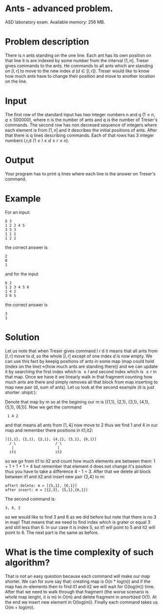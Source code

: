 # Ants - advanced problem.

ASD laboratory exam. Available memory: 256 MB.

# Problem description
There is n ants standing on the one line. Each ant has its own position on that line it is are indexed by some number from the interval $[1,n]$.
Treser gives commands to the ants. He commands to all ants which are standing on $[l,r]$ to move to the new index $d$ ($d \in [l,r]$). Treser would like to know
how much ants have to change their position and move to another location on the line.

# Input 
The first row of the standard input has two integer numbers n and q ($1 \leq n, q \leq 500 000$), where n is the number of ants and q is the number of Treser's 
commands. The second row has non decresed sequence of integers where each element is from $[1,n]$ and it describes the initial positions of ants. After that there 
is q lines describing commands. Each of that rows has 3 integer numbers l,r,d ($1 \leq l \leq d \leq r \leq n$).

# Output 
Your program has to print q lines where each line is the answer on Treser's command.

# Example
For an input:
```
5 3
1 2 2 4 5
3 5 3
1 1 1
1 2 2
```

the correct answer is 
```
2
0
1
```

and for the input 
```
6 2
1 2 3 4 5 6
1 4 2
3 6 5
```

the correct answer is 
```
3
1
```


# Solution

Let us note that when Treser gives command l r d it means that all ants from $[l,r]$ move to $d$, so the whole $[l,r]$ except of one index $d$ is now empty. 
We can use this fact by keepig positions of ants in some map (map could hold (index on the line)->(how much ants are standing there)) and we can update it by
searching the first index which is $\geq l$ and second index which is $\leq r$ in that map. Once we have it we linearly walk in that fragment counting how much ants are there 
and simply removes all that block from map inserting to map new pair (d, sum of ants). 
Let us look at the second example (it is just shorter :shipit:):

Denote that map by m so at the begining our m is [{1,1}, {2,1}, {3,1}, {4,1}, {5,1}, {6,1}]. 
Now we get the command 
```
 1 4 2
 ```

 and that means all ants from $[1,4]$ now move to $2$ thus we find $1$ and $4$ in our map and remember there positions in it1,it2:

```
[{1,1}, {2,1}, {3,1}, {4,1}, {5,1}, {6,1}]
  / \                  / \ 	
   |                    |
  it1                  it2
```

so we go from it1 to it2 and count how much elements are between them: 1 + 1 + 1 + 1 = 4 but remember that element d does not change it's position
thus you have to take a difference 4 - 1 = 3. After that we delete all block between it1 and it2 and insert new pair {2,4} to m:

``` 
aftert delete: m = [{5,1}, {6,1}]
after insert: m = [{2,3}, {5,1},{6,1}]
```

The second command is:
```
3, 6, 2
```

so we would like to find 3 and 6 as we did before but note that there is no 3 in map! That means that we need to find index which is grater or equal 3 and still less
than 6. In our case it is index 5, so it1 will point to 5 and it2 will point to 6. The next part is the same as before.

# What is the time complexity of such algorithm?
That is not an easy question because each command will make our map shorter. We can for sure say that: creating map is O(n * log(n)) and if the map  has m-elements 
then to find it1 and it2 we will wait for O(log(m)) time. After that we need to walk through that fragment (the worse scenario is whole map lenght, it is m) in O(m)
and delete fragment in amortized O(1). At the end we insert new element in O(log(m)). Finally each command takes us O(m + log(m)). 
